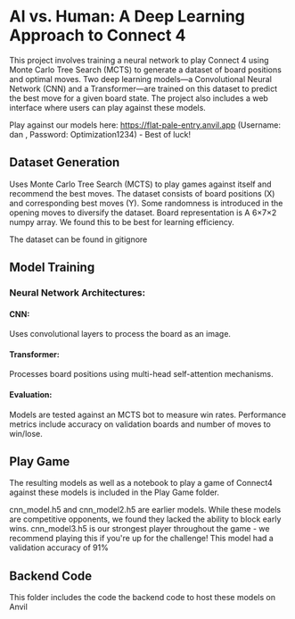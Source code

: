  # AI vs. Human: A Deep Learning Approach to Connect 4 

This project involves training a neural network to play Connect 4 using Monte Carlo Tree Search (MCTS) to generate a dataset of board positions and optimal moves. Two deep learning models—a Convolutional Neural Network (CNN) and a Transformer—are trained on this dataset to predict the best move for a given board state. The project also includes a web interface where users can play against these models.

Play against our models here: https://flat-pale-entry.anvil.app (Username: dan , Password: Optimization1234) - Best of luck!

## Dataset Generation
Uses Monte Carlo Tree Search (MCTS) to play games against itself and recommend the best moves.
The dataset consists of board positions (X) and corresponding best moves (Y).
Some randomness is introduced in the opening moves to diversify the dataset.
Board representation is A 6×7×2 numpy array. We found this to be best for learning efficiency. 

The dataset can be found in gitignore

## Model Training

### Neural Network Architectures:
#### CNN: 
Uses convolutional layers to process the board as an image.
#### Transformer:
Processes board positions using multi-head self-attention mechanisms.
#### Evaluation:
Models are tested against an MCTS bot to measure win rates.
Performance metrics include accuracy on validation boards and number of moves to win/lose.

## Play Game
The resulting models as well as a notebook to play a game of Connect4 against these models is included in the Play Game folder. 

cnn_model.h5 and cnn_model2.h5 are earlier models. While these models are competitive opponents, we found they lacked the ability to block early wins. cnn_model3.h5 is our strongest player throughout the game - we recommend playing this if you're up for the challenge! This model had a validation accuracy of 91% 

## Backend Code
This folder includes the code the backend code to host these models on Anvil
